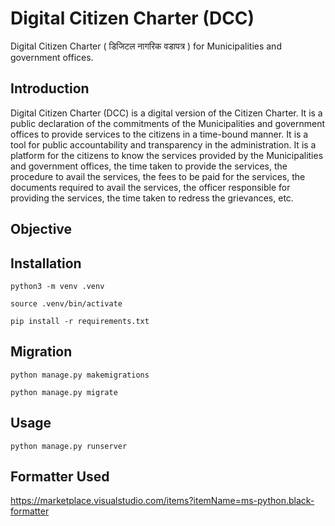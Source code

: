 # Digital Citizen Charter (DCC)

Digital Citizen Charter ( डिजिटल नागरिक वडापत्र ) for Municipalities and government offices.

## Introduction

Digital Citizen Charter (DCC) is a digital version of the Citizen Charter. It is a public declaration of the commitments of the Municipalities and government offices to provide services to the citizens in a time-bound manner. It is a tool for public accountability and transparency in the administration. It is a platform for the citizens to know the services provided by the Municipalities and government offices, the time taken to provide the services, the procedure to avail the services, the fees to be paid for the services, the documents required to avail the services, the officer responsible for providing the services, the time taken to redress the grievances, etc.


## Objective

## Installation

```python3 -m venv .venv```

```source .venv/bin/activate```
    
```pip install -r requirements.txt```

## Migration

```python manage.py makemigrations```

```python manage.py migrate```

## Usage

```python manage.py runserver```


## Formatter Used

https://marketplace.visualstudio.com/items?itemName=ms-python.black-formatter
